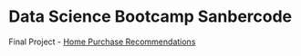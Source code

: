 # Data Science Bootcamp Sanbercode

Final Project - [Home Purchase Recommendations](https://github.com/culxe/sanber-datascience/blob/main/final%20project/Laporan%20Final%20Project%20Data%20Science.pdf)
